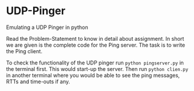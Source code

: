 # UDP-Pinger
Emulating a UDP Pinger in python

Read the Problem-Statement to know in detail about assignment.
In short we are given is the complete code for the Ping server. The task is to write the Ping client.

To check the functionality of the UDP pinger run `python pingserver.py` in the terminal first. This would start-up the server.
Then run `python clien.py` in another terminal where you would be able to see the ping messages, RTTs and time-outs if any.

